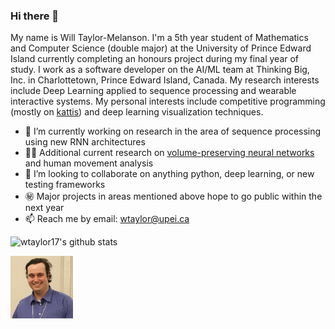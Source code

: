 ### Hi there 👋

My name is Will Taylor-Melanson. I'm a 5th year student of Mathematics and Computer Science
(double major) at the University of Prince Edward Island currently completing an
honours project during my final year of study. I work as a software developer
on the AI/ML team at Thinking Big, Inc. in Charlottetown, Prince Edward Island, Canada.
My research interests include Deep Learning applied to sequence processing and wearable interactive systems.
My personal interests include competitive programming (mostly on [kattis](https://open.kattis.com/)) and
deep learning visualization techniques.

- 🔭   I’m currently working on research in the area of sequence processing using new RNN architectures
- 🤖🚶 Additional current research on [volume-preserving neural networks](https://github.com/wtaylor17/vpnn-tf2) and human movement analysis
- 👯   I’m looking to collaborate on anything python, deep learning, or new testing frameworks
- ㊙️   Major projects in areas mentioned above hope to go public within the next year
- 📫   Reach me by email: wtaylor@upei.ca


![wtaylor17's github stats](https://github-readme-stats.vercel.app/api?username=wtaylor17&show_icons=true&count_private=true)

<img src="image1.png" width="100" height="100">
